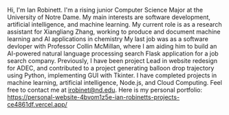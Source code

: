 Hi, I'm Ian Robinett. 
I'm a rising junior Computer Science Major at the University of Notre Dame.
My main interests are software development, artificial intelligence, and machine learning.
My current role is as a research assistant for Xiangliang Zhang, working to produce and document machine learning and AI applications in chemistry
My last job was as a software devloper with Professor Collin McMillan, where I am aiding him to build an AI-powered natural language processing search Flask application for a job search company.
Previously, I have been project Lead in website redesign for ADEC, and contributed to a project generating balloon drop trajectory using Python, implementing GUI with Tkinter. I have completed projects in machine learning, artificial intelligence, Node.js, and Cloud Computing.
Feel free to contact me at irobinet@nd.edu.
Here is my personal portfolio: https://personal-website-4bvom1z5e-ian-robinetts-projects-ce4861df.vercel.app/
